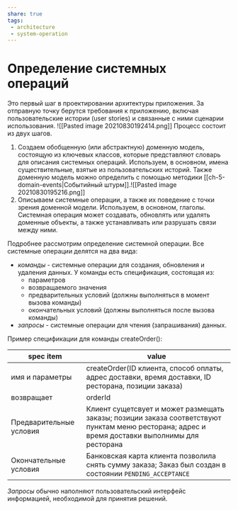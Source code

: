 ```yaml
---
share: true
tags: 
 - architecture
 - system-operation
---
```

# Определение системных операций
Это первый шаг в проектировании архитектуры приложения. За отправную точку берутся требования к приложению, включая пользовательские истории (user stories) и связанные с ними сценарии использования. 
![[Pasted image 20210830192414.png]]
Процесс состоит из двух шагов.
1. Создаем обобщенную (или абстрактную) доменную модель, состоящую из ключевых классов, которые представляют словарь для описания системных операций. Используем, в основном, имена существительные, взятые из пользовательских историй. Также доменную модель можно определить с помощью методики [[ch-5-domain-events|Событийный штурм]].![[Pasted image 20210830195216.png]]
3. Описываем системные операции, а также их поведение с точки зрения доменной модели. Используем, в основном, глаголы. Системная операция может создавать, обновлять или удалять доменные объекты, а также устанавливать или разрушать связи между ними.

Подробнее рассмотрим определение системной операции.
Все системные операции делятся на два вида: 
- *команды* - системные операции для создания, обновления и удаления данных. У команды есть спецификация, состоящая из:
	- параметров
	- возвращаемого значения
	- предварительных условий (должны выполняться в момент вызова команды)
	- окончательных условий (должны выполняться после вызова команды)
- *запросы* - системные операции для чтения (запрашивания) данных.

Пример спецификации для команды createOrder():

|spec item|value|
|--|--|
|имя и параметры|createOrder(ID клиента, способ оплаты, адрес доставки, время доставки, ID ресторана, позиции заказа)|
|возвращает|orderId|
|Предварительные условия|Клиент сущетсвует и может размещать заказы; позиции заказа соответствуют пунктам меню ресторана; адрес и время доставки выполнимы для ресторана|
|Окончательные условия|Банковская карта клиента позволила снять сумму заказа; Заказ был создан в состоянии `PENDING_ACCEPTANCE`|

*Запросы* обычно наполняют пользовательский интерфейс информацией, необходимой для принятия решений.
